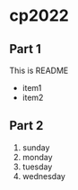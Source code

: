# cp2022

## Part 1
This is README
- item1
- item2

## Part 2
1. sunday
1. monday
1. tuesday
1. wednesday
